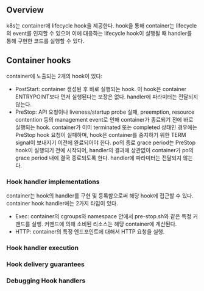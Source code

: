 ## Overview
k8s는 container에 lifecycle hook을 제공한다. hook을 통해 container는 lifecycle의 event를 인지할 수 있으며 이에 대응하는 lifecycle hook이 실행될 때 handler를 통해 구현한 코드를 실행할 수 있다.

## Container hooks
container에 노출되는 2개의 hook이 있다:

- PostStart: container 생성된 후 바로 실행되는 hook. 이 hook은 container ENTRYPOINT보다 먼저 실행된다는 보장은 없다. handler에 파라미터는 전달되지 않는다.
- PreStop: API 요청이나 liveness/startup probe 실패, preemption, resource contention 등의 management event로 인해 container가 종료되기 전에 바로 실행되는 hook. container가 이미 terminated 또는 completed 상태인 경우에는 PreStop hook 요청이 실패하며, hook은 container를 중지하기 위한 TERM signal이 보내지기 이전에 완료되어야 한다. po의 종료 grace period는 PreStop hook이 실행되기 전에 시작되어, handler의 결과에 상관없이 container가 po의 grace period 내에 결국 종료되도록 한다. handler에 파라미터는 전달되지 않는다.

### Hook handler implementations
container는 hook의 handler를 구현 및 등록함으로써 해당 hook에 접근할 수 있다. container hook handler에는 2가지 타입이 있다.

- Exec: container의 cgroups와 namespace 안에서 pre-stop.sh와 같은 특정 커맨드를 실행. 커맨드에 의해 소비된 리소스는 해당 container에 계산된다.
- HTTP: container의 특정 엔드포인트에 대해서 HTTP 요청을 실행.

### Hook handler execution

### Hook delivery guarantees

### Debugging Hook handlers